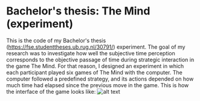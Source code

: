 # Bachelor's thesis: The Mind (experiment)
This is the code of my Bachelor's thesis (https://fse.studenttheses.ub.rug.nl/30791/) experiment. The goal of my research was to investigate how well the subjective time perception corresponds to the objective passage of time during strategic interaction in the game The Mind. For that reason, I designed an experiment in which each participant played six games of The Mind with the computer. The computer followed a predefined strategy, and its actions depended on how much time had elapsed since the previous move in the game. This is how the interface of the game looks like:
![alt text](https://github.com/kalinamariasz/The-Mind-experiment/blob/main/the%20mind%20interface.png)
